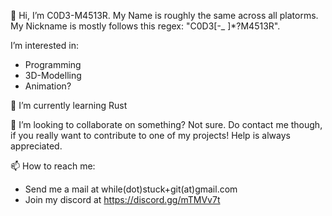 👋 Hi, I’m C0D3-M4513R.
My Name is roughly the same across all platorms. My Nickname is mostly follows this regex: "C0D3[-_ ]*?M4513R".

 I’m interested in:
- Programming
- 3D-Modelling
- Animation?

🌱 I’m currently learning Rust

💞️ I’m looking to collaborate on something? Not sure. 
Do contact me though, if you really want to contribute to one of my projects!
Help is always appreciated.

📫 How to reach me:
- Send me a mail at while(dot)stuck+git(at)gmail.com
- Join my discord at https://discord.gg/mTMVv7t

<!---
C0D3-M4513R/C0D3-M4513R is a ✨ special ✨ repository because its `README.md` (this file) appears on your GitHub profile.
You can click the Preview link to take a look at your changes.
--->
